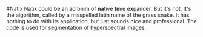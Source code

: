 #Natix
Natix could be an acronim of **na**tive **ti**me e**x**pander. But it's not. It's the algorithm, called by a misspelled latin name of the grass snake. It has nothing to do with its application, but just sounds nice and professional. The code is used for segmentation of hyperspectral images.